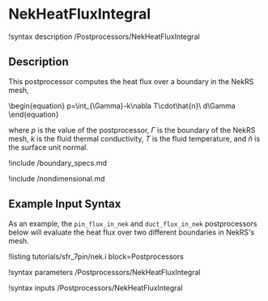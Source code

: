# NekHeatFluxIntegral

!syntax description /Postprocessors/NekHeatFluxIntegral

## Description

This postprocessor computes the heat flux over a boundary in the NekRS mesh,

\begin{equation}
p=\int_{\Gamma}-k\nabla T\cdot\hat{n}\ d\Gamma
\end{equation}

where $p$ is the value of the postprocessor,
$\Gamma$ is the boundary of the NekRS mesh,
$k$ is the fluid thermal conductivity, $T$ is the fluid temperature,
and $\hat{n}$ is the surface unit normal.

!include /boundary_specs.md

!include /nondimensional.md

## Example Input Syntax

As an example, the `pin_flux_in_nek` and `duct_flux_in_nek` postprocessors
below will evaluate the heat flux
over two different boundaries in NekRS's mesh.

!listing tutorials/sfr_7pin/nek.i
  block=Postprocessors

!syntax parameters /Postprocessors/NekHeatFluxIntegral

!syntax inputs /Postprocessors/NekHeatFluxIntegral
